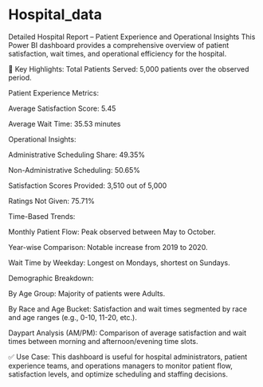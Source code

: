 

# Hospital_data
Detailed Hospital Report – Patient Experience and Operational Insights
This Power BI dashboard provides a comprehensive overview of patient satisfaction, wait times, and operational efficiency for the hospital.

🔎 Key Highlights:
Total Patients Served:
5,000 patients over the observed period.

Patient Experience Metrics:

Average Satisfaction Score: 5.45

Average Wait Time: 35.53 minutes

Operational Insights:

Administrative Scheduling Share: 49.35%

Non-Administrative Scheduling: 50.65%

Satisfaction Scores Provided: 3,510 out of 5,000

Ratings Not Given: 75.71%

Time-Based Trends:

Monthly Patient Flow: Peak observed between May to October.

Year-wise Comparison: Notable increase from 2019 to 2020.

Wait Time by Weekday: Longest on Mondays, shortest on Sundays.

Demographic Breakdown:

By Age Group: Majority of patients were Adults.

By Race and Age Bucket: Satisfaction and wait times segmented by race and age ranges (e.g., 0-10, 11-20, etc.).

Daypart Analysis (AM/PM):
Comparison of average satisfaction and wait times between morning and afternoon/evening time slots.

✅ Use Case:
This dashboard is useful for hospital administrators, patient experience teams, and operations managers to monitor patient flow, satisfaction levels, and optimize scheduling and staffing decisions.
